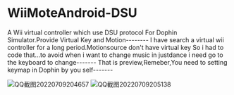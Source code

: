 # WiiMoteAndroid-DSU
A Wii virtual controller which use DSU protocol For Dophin Simulator.Provide Virtual Key and Motion--------
I have search a virtual wii controller for a long period.Motionsource don't have virtual key So i had to code that...to avoid  when i want to 
change music in justdance i need  go to the keyboard to change-------
That is preview,Remeber,You need to setting keymap in Dophin by you self-------


![QQ截图20220709204657](https://user-images.githubusercontent.com/98201865/178106717-5dc5b6ff-3966-436c-b3b4-769e442cad4d.png)
![QQ截图20220709205138](https://user-images.githubusercontent.com/98201865/178106719-56795766-5e85-4223-89df-4518d27786b9.png)
